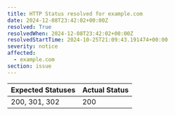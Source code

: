```yaml
---
title: HTTP Status resolved for example.com
date: 2024-12-08T23:42:02+00:00Z
resolved: True
resolvedWhen: 2024-12-08T23:42:02+00:00Z
resolvedStartTime: 2024-10-25T21:09:43.191474+00:00
severity: notice
affected:
  - example.com
section: issue
---
```


| Expected Statuses | Actual Status  |
|-------------------|----------------|
| 200, 301, 302 | 200 |
